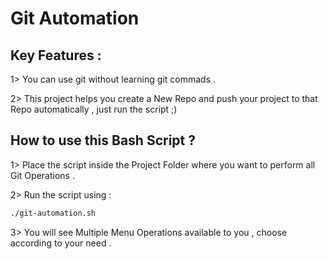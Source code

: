 
# Git Automation

## Key Features :
1> You can use git without learning git commads .

2> This project helps you create a New Repo and push your project to that Repo automatically , just run the script ;) 


## How to use this Bash Script ?

1> Place the script inside the Project Folder where you want to perform all Git Operations .

2> Run the script using :

```bash
./git-automation.sh
```

 3> You will see Multiple Menu Operations available to you , choose according to your need .


